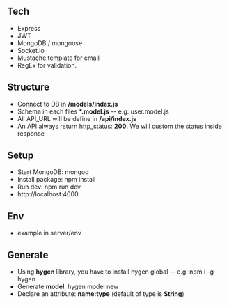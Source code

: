 
## Tech
* Express
* JWT
* MongoDB / mongoose
* Socket.io
* Mustache template for email
* RegEx for validation.

## Structure
* Connect to DB in __/models/index.js__
* Schema in each files __*.model.js__ -- e.g: user.model.js
* All API_URL will be define in __/api/index.js__
* An API always return http_status: __200__. We will custom the status inside response

## Setup
* Start MongoDB: mongod
* Install package: npm install
* Run dev: npm run dev
* http://localhost:4000

## Env
* example in server/env

## Generate
* Using __hygen__ library, you have to install hygen global -- e.g: npm i -g hygen
* Generate __model__: hygen model new
* Declare an attribute: __name:type__ (default of type is __String__)